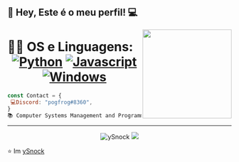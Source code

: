 👋 Hey, Este é o meu perfil! :computer:
 ------------
<img align='right' src='https://www.tilaplaya.com/includes/404.png' width='200"'>

 # 👨‍💻 OS e Linguagens: <div align="center">  [![Python](https://img.shields.io/badge/Python-3776AB?style=for-the-badge&logo=python&logoColor=white)](https://wiki.python.org/moin/BeginnersGuide) [![Javascript](https://img.shields.io/badge/JavaScript-323330?style=for-the-badge&logo=javascript&logoColor=F7DF1E)](https://developer.mozilla.org/pt-BR/docs/Web/JavaScript) [![Windows](https://img.shields.io/badge/Windows-0078D6?style=for-the-badge&logo=windows&logoColor=white)](https://www.microsoft.com/pt-pt/windows/get-windows-10)

</div>

```js
const Contact = { 
 💻Discord: "pogfrog#8360",
}
📚 Computer Systems Management and Programming student
```
 ------------
<p align="center">
  <img src="https://github-readme-stats.vercel.app/api?username=ySnock404&show_icons=true" alt="ySnock" />
  <img src="https://github-readme-stats.vercel.app/api/top-langs/?username=ySnock404&layout=compact)" />
 <br>
</p>


⭐️ Im [ySnock](https://github.com/ySnock404)

